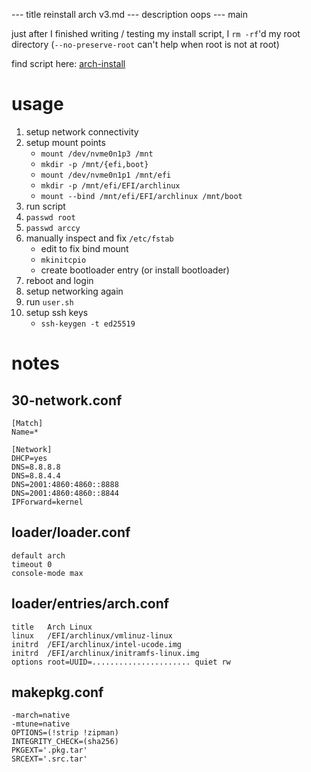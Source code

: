 --- title
reinstall arch v3.md
--- description
oops
--- main


just after I finished writing / testing my install script,
I `rm -rf`'d my root directory
(`--no-preserve-root` can't help when root is not at root)

find script here: [arch-install](https://github.com/seankhliao/arch-install)

# usage

1. setup network connectivity
2. setup mount points
   - `mount /dev/nvme0n1p3 /mnt`
   - `mkdir -p /mnt/{efi,boot}`
   - `mount /dev/nvme0n1p1 /mnt/efi`
   - `mkdir -p /mnt/efi/EFI/archlinux`
   - `mount --bind /mnt/efi/EFI/archlinux /mnt/boot`
3. run script
4. `passwd root`
5. `passwd arccy`
6. manually inspect and fix `/etc/fstab`
   - edit to fix bind mount
   - `mkinitcpio`
   - create bootloader entry (or install bootloader)
7. reboot and login
8. setup networking again
9. run `user.sh`
10. setup ssh keys
    - `ssh-keygen -t ed25519`

# notes

## 30-network.conf

```
[Match]
Name=*

[Network]
DHCP=yes
DNS=8.8.8.8
DNS=8.8.4.4
DNS=2001:4860:4860::8888
DNS=2001:4860:4860::8844
IPForward=kernel
```

## loader/loader.conf

```
default arch
timeout 0
console-mode max
```

## loader/entries/arch.conf

```
title 	Arch Linux
linux 	/EFI/archlinux/vmlinuz-linux
initrd	/EFI/archlinux/intel-ucode.img
initrd  /EFI/archlinux/initramfs-linux.img
options root=UUID=...................... quiet rw
```

## makepkg.conf

```
-march=native
-mtune=native
OPTIONS=(!strip !zipman)
INTEGRITY_CHECK=(sha256)
PKGEXT='.pkg.tar'
SRCEXT='.src.tar'
```
